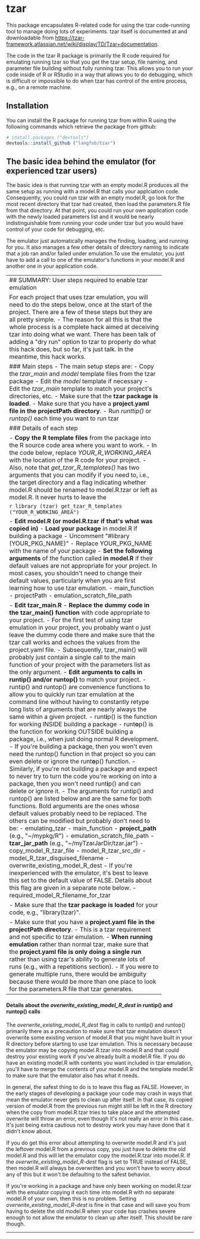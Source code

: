 <!-- README.md is generated from README.Rmd. Please edit that file -->
tzar
====

This package encapsulates R-related code for using the tzar code-running tool to manage doing lots of experiments. tzar itself is documented at and downloadable from <https://tzar-framework.atlassian.net/wiki/display/TD/Tzar+documentation>.

The code in the tzar R package is primarily the R code required for emulating running tzar so that you get the tzar setup, file naming, and parameter file building without fully running tzar. This allows you to run your code inside of R or RStudio in a way that allows you to do debugging, which is difficult or impossible to do when tzar has control of the entire process, e.g., on a remote machine.

Installation
------------

You can install the R package for running tzar from within R using the following commands which retrieve the package from github:

``` r
# install.packages ("devtools")  
devtools::install_github ("langfob/tzar")
```

The basic idea behind the emulator (for experienced tzar users)
---------------------------------------------------------------

The basic idea is that running tzar with an empty model.R produces all the same setup as running with a model.R that calls your applciation code. Consequently, you could run tzar with an empty model.R, go look for the most recent directory that tzar had created, then load the parameters.R file from that directory. At that point, you could run your own application code with the newly loaded parameters list and it would be nearly indistinguishable from running your code under tzar but you would have control of your code for debugging, etc.

The emulator just automatically manages the finding, loading, and running for you. It also manages a few other details of directory naming to indicate that a job ran and/or failed under emulation.To use the emulator, you just have to add a call to one of the emulator's functions in your model.R and another one in your application code.

<table style="width:83%;">
<colgroup>
<col width="83%" />
</colgroup>
<tbody>
<tr class="odd">
<td align="left">## SUMMARY: User steps required to enable tzar emulation</td>
</tr>
<tr class="even">
<td align="left">For each project that uses tzar emulation, you will need to do the steps below, once at the start of the project. There are a few of these steps but they are all pretty simple. - The reason for all this is that the whole process is a complete hack aimed at deceiving tzar into doing what we want. There has been talk of adding a &quot;dry run&quot; option to tzar to properly do what this hack does, but so far, it's just talk. In the meantime, this hack works.</td>
</tr>
<tr class="odd">
<td align="left">### Main steps - The main setup steps are: - Copy the <em>tzar_main</em> and <em>model</em> template files from the tzar package - Edit the <em>model</em> template if necessary - Edit the <em>tzar_main</em> template to match your project's directories, etc. - Make sure that the <strong>tzar package is loaded</strong>. - Make sure that you have a <strong>project.yaml file in the projectPath directory</strong>. - Run <em>runttip()</em> or <em>runtop()</em> each time you want to run tzar</td>
</tr>
<tr class="even">
<td align="left">### Details of each step</td>
</tr>
<tr class="odd">
<td align="left">- <strong>Copy the R template files</strong> from the package into the R source code area where you want to work. - In the code below, replace <em>YOUR_R_WORKING_AREA</em> with the location of the R code for your project. - Also, note that <em>get_tzar_R_templates()</em> has two arguments that you can modify if you need to, i.e., the target directory and a flag indicating whether model.R should be renamed to model.R.tzar or left as model.R. It never hurts to leave the</td>
</tr>
<tr class="even">
<td align="left"><code>r library (tzar) get_tzar_R_templates (&quot;YOUR_R_WORKING_AREA&quot;)</code></td>
</tr>
<tr class="odd">
<td align="left">- <strong>Edit model.R (or model.R.tzar if that's what was copied in)</strong> - <strong>Load your package</strong> in model.R if building a package - Uncomment &quot;#library (YOUR_PKG_NAME)&quot; - Replace YOUR_PKG_NAME with the name of your package - <strong>Set the following arguments</strong> of the function called <strong>in model.R</strong> if their default values are not appropriate for your project. In most cases, you shouldn't need to change their default values, particularly when you are first learning how to use tzar emulation. - main_function - projectPath - emulation_scratch_file_path</td>
</tr>
<tr class="even">
<td align="left">- <strong>Edit tzar_main.R</strong> - <strong>Replace the dummy code in the tzar_main() function</strong> with code appropriate to your project. - For the first test of using tzar emulation in your project, you probably want o just leave the dummy code there and make sure that the tzar call works and echoes the values from the project.yaml file. - Subsequently, tzar_main() will probably just contain a single call to the main function of your project with the parameters list as the only argument. - <strong>Edit arguments to calls in runtip() and/or runtop()</strong> to match your project. - runtip() and runtop() are convenience functions to allow you to quickly run tzar emulation at the command line without having to constantly retype long lists of arguments that are nearly always the same within a given project. - runt<strong>i</strong>p() is the function for working INSIDE building a package - runt<strong>o</strong>p() is the function for working OUTSIDE building a package, i.e., when just doing normal R development. - If you're building a package, then you won't even need the runtop() function in that project so you can even delete or ignore the runt<strong>o</strong>p() function. - Similarly, if you're not building a package and expect to never try to turn the code you're working on into a package, then you won't need runt<strong>i</strong>p() and can delete or ignore it. - The arguments for runtip() and runtop() are listed below and are the same for both functions. Bold arguments are the ones whose default values probably need to be replaced. The others can be modified but probably don't need to be: - emulating_tzar - main_function - <strong>project_path</strong> (e.g., &quot;~/mypkg/R&quot;) - emulation_scratch_file_path - <strong>tzar_jar_path</strong> (e.g., &quot;~/myTzarJarDir/tzar.jar&quot;) - copy_model_R_tzar_file - model_R_tzar_src_dir - model_R_tzar_disguised_filename - overwrite_existing_model_R_dest - If you're inexperienced with the emulator, it's best to leave this set to the default value of FALSE. Details about this flag are given in a separate note below. - required_model_R_filename_for_tzar</td>
</tr>
<tr class="odd">
<td align="left">- Make sure that the <strong>tzar package is loaded</strong> for your code, e.g., &quot;library(tzar)&quot;.</td>
</tr>
<tr class="even">
<td align="left">- Make sure that you have a <strong>project.yaml file in the projectPath directory</strong>. - This is a tzar requirement and not specific to tzar emulation. - <strong>When running emulation</strong> rather than normal tzar, make sure that the <strong>project.yaml file is only doing a single run</strong> rather than using tzar's ability to generate lots of runs (e.g., with a repetitions section). - If you were to generate multiple runs, there would be ambiguity because there would be more than one place to look for the parameters.R file that tzar generates.</td>
</tr>
</tbody>
</table>

#### Details about the *overwrite\_existing\_model\_R\_dest* in runtip() and runtop() calls

The *overwrite\_existing\_model\_R\_dest* flag in calls to runtip() and runtop() primarily there as a precaution to make sure that tzar emulation doesn't overwrite some existing version of model.R that you might have built in your R directory before starting to use tzar emulation. This is necessary because the emulator may be copying model.R.tzar into model.R and that could destroy your existing work if you've already built a model.R file. If you do have an existing model.R with contents you want included in tzar emulation, you'll have to merge the contents of your model.R and the template model.R to make sure that the emulator also has what it needs.

In general, the safest thing to do is to leave this flag as FALSE. However, in the early stages of developing a package your code may crash in ways that mean the emulator never gets to clean up after itself. In that case, its copied version of model.R from the previous run might still be left in the R directory when the copy from model.R.tzar tries to take place and the attempted overwrite will throw an error, even though it's not really an error in this case. It's just being extra cautious not to destroy work you may have done that it didn't know about.

If you do get this error about attempting to overwrite model.R and it's just the leftover model.R from a previous copy, you just have to delete the old model.R and this will let the emulator copy the model.R.tzar into model.R. If the *overwrite\_existing\_model\_R-dest* flag is set to TRUE instead of FALSE, then model.R will always be overwritten and you won't have to worry about any of this but it won't be defaulting to the safest behavior.

If you're working in a package and have only been working on model.R.tzar with the emulator copying it each time into model.R with no separate model.R of your own, then this is no problem. Setting *overwrite\_existing\_model\_R-dest* is fine in that case and will save you from having to delete the old model.R when your code has crashes severe enough to not allow the emulator to clean up after itself. This should be rare though.

------------------------------------------------------------------------
